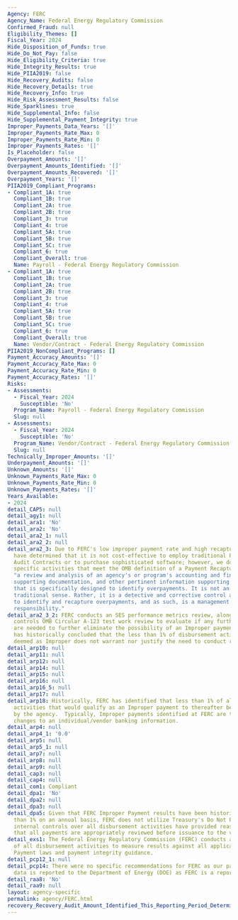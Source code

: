 ```yaml
---
Agency: FERC
Agency_Name: Federal Energy Regulatory Commission
Confirmed_Fraud: null
Eligibility_Themes: []
Fiscal_Year: 2024
Hide_Disposition_of_Funds: true
Hide_Do_Not_Pay: false
Hide_Eligibility_Criteria: true
Hide_Integrity_Results: true
Hide_PIIA2019: false
Hide_Recovery_Audits: false
Hide_Recovery_Details: true
Hide_Recovery_Info: true
Hide_Risk_Assessment_Results: false
Hide_Sparklines: true
Hide_Supplemental_Info: false
Hide_Supplemental_Payment_Integrity: true
Improper_Payments_Data_Years: '[]'
Improper_Payments_Rate_Max: 0
Improper_Payments_Rate_Min: 0
Improper_Payments_Rates: '[]'
Is_Placeholder: false
Overpayment_Amounts: '[]'
Overpayment_Amounts_Identified: '[]'
Overpayment_Amounts_Recovered: '[]'
Overpayment_Years: '[]'
PIIA2019_Compliant_Programs:
- Compliant_1A: true
  Compliant_1B: true
  Compliant_2A: true
  Compliant_2B: true
  Compliant_3: true
  Compliant_4: true
  Compliant_5A: true
  Compliant_5B: true
  Compliant_5C: true
  Compliant_6: true
  Compliant_Overall: true
  Name: Payroll - Federal Energy Regulatory Commission
- Compliant_1A: true
  Compliant_1B: true
  Compliant_2A: true
  Compliant_2B: true
  Compliant_3: true
  Compliant_4: true
  Compliant_5A: true
  Compliant_5B: true
  Compliant_5C: true
  Compliant_6: true
  Compliant_Overall: true
  Name: Vendor/Contract - Federal Energy Regulatory Commission
PIIA2019_NonCompliant_Programs: []
Payment_Accuracy_Amounts: '[]'
Payment_Accuracy_Rate_Max: 0
Payment_Accuracy_Rate_Min: 0
Payment_Accuracy_Rates: '[]'
Risks:
- Assessments:
  - Fiscal_Year: 2024
    Susceptible: 'No'
  Program_Name: Payroll - Federal Energy Regulatory Commission
  Slug: null
- Assessments:
  - Fiscal_Year: 2024
    Susceptible: 'No'
  Program_Name: Vendor/Contract - Federal Energy Regulatory Commission
  Slug: null
Technically_Improper_Amounts: '[]'
Underpayment_Amounts: '[]'
Unknown_Amounts: '[]'
Unknown_Payments_Rate_Max: 0
Unknown_Payments_Rate_Min: 0
Unknown_Payments_Rates: '[]'
Years_Available:
- 2024
detail_CAP5: null
detail_agy1: null
detail_ara1: 'No'
detail_ara2: 'No'
detail_ara2_1: null
detail_ara2_2: null
detail_ara2_3: Due to FERC's low improper payment rate and high recapture rate, we
  have determined that it is not cost-effective to employ traditional Payment Recapture
  Audit Contracts or to purchase sophisticated software; however, we do conduct site
  specific activities that meet the OMB definition of a Payment Recapture Audit -
  "a review and analysis of an agency's or program's accounting and financial records,
  supporting documentation, and other pertinent information supporting its payments,
  that is specifically designed to identify overpayments. It is not an audit in the
  traditional sense. Rather, it is a detective and corrective control activity designed
  to identify and recapture overpayments, and as such, is a management function and
  responsibility."
detail_ara2_3_2: FERC conducts an SES performance metrics review, along with an internal
  controls OMB Circular A-123 test work review to evaluate if any further controls
  are needed to further eliminate the possibility of an Improper payment being issued.  FERC
  has historically concluded that the less than 1% of disbursement activity that is
  deemed as Improper does not warrant nor justify the need to conduct recovery AUDITS.
detail_arp10: null
detail_arp11: null
detail_arp12: null
detail_arp14: null
detail_arp15: null
detail_arp16: null
detail_arp16_5: null
detail_arp17: null
detail_arp18: Historically, FERC has identified that less than 1% of all disbursement
  activities that would qualify as an Improper payment to thereafter be recovered
  by the agency.  Typically, Improper payments identified at FERC are the result of
  changes to an individual/vendor banking information.
detail_arp4: null
detail_arp4_1: '0.0'
detail_arp5: null
detail_arp5_1: null
detail_arp7: null
detail_arp8: null
detail_arp9: null
detail_cap3: null
detail_cap4: null
detail_com1: Compliant
detail_dpa1: 'No'
detail_dpa2: null
detail_dpa3: null
detail_dpa5: Given that FERC Improper Payment results have been historically less
  than 1% on an annual basis, FERC does not utilize Treasury's Do Not Pay platform.  FERC
  internal controls over all disbursement activities have provided reasonable assurance
  that all payments are appropriately reviewed before issuance to the vendor/individual.
detail_exs1: The Federal Energy Regulatory Commission (FERC) conducts an annual review
  of all disbursement activities to measure results against all applicable Prompt
  Payment laws and payment integrity guidance.
detail_pcp12_1: null
detail_pcp14: There were no specific recommendations for FERC as our payment integrity
  data is reported to the Department of Energy (DOE) as FERC is a reporting site.
detail_raa8: 'No'
detail_raa9: null
layout: agency-specific
permalink: agency/FERC.html
recovery_Recovery_Audit_Amount_Identified_This_Reporting_Period_Determined_Not_Collectable_Rate: 0.0
---
```

